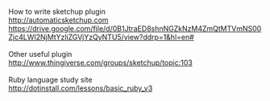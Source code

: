How to write sketchup plugin<BR>
http://automaticsketchup.com<BR>
https://drive.google.com/file/d/0B1JtraED8shnNGZkNzM4ZmQtMTVmNS00Zjc4LWI2NjMtYzliZGVjYzQyNTU5/view?ddrp=1&hl=en#<BR>
<BR>
Other useful plugin<BR>
http://www.thingiverse.com/groups/sketchup/topic:103<BR>
<BR>
Ruby language study site<BR>
http://dotinstall.com/lessons/basic_ruby_v3<BR>
